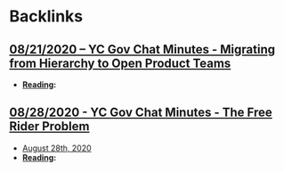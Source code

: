 
# Backlinks
## [08/21/2020 – YC Gov Chat Minutes - Migrating from Hierarchy to Open Product Teams](<08/21/2020 – YC Gov Chat Minutes - Migrating from Hierarchy to Open Product Teams.md>)
- **[Reading](<Reading.md>):**

## [08/28/2020 - YC Gov Chat Minutes - The Free Rider Problem](<08/28/2020 - YC Gov Chat Minutes - The Free Rider Problem.md>)
- [August 28th, 2020](<August 28th, 2020.md>)
- **[Reading](<Reading.md>):**

